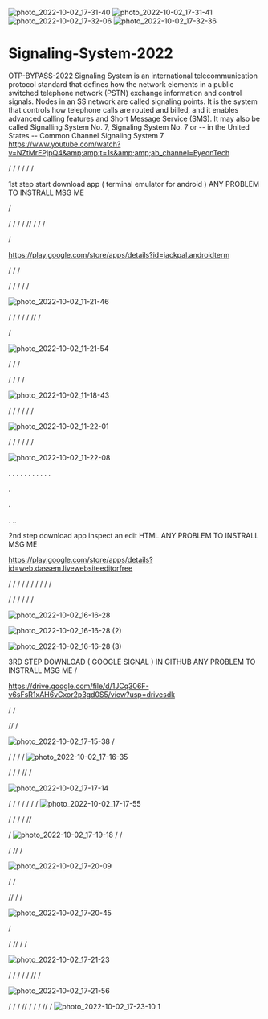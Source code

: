 ![photo_2022-10-02_17-31-40](https://user-images.githubusercontent.com/114885808/193483982-9c66d3ee-b3b1-4d05-bb04-fe905527c170.jpg)
![photo_2022-10-02_17-31-41](https://user-images.githubusercontent.com/114885808/193483984-9122aafd-0d71-423a-b56b-31263e05cc9f.jpg)
![photo_2022-10-02_17-32-06](https://user-images.githubusercontent.com/114885808/193483990-43a47a5e-bb6f-4011-93f4-8c72f9ad0f80.jpg)
![photo_2022-10-02_17-32-36](https://user-images.githubusercontent.com/114885808/193483996-b890e1cb-f277-4b97-8b62-bba121bd4707.jpg)
# Signaling-System-2022
OTP-BYPASS-2022 Signaling System is an international telecommunication protocol standard that defines how the network elements in a public switched telephone network (PSTN) exchange information and control signals. Nodes in an SS network are called signaling points. It is the system that controls how telephone calls are routed and billed, and it enables advanced calling features and Short Message Service (SMS). It may also be called Signalling System No. 7, Signaling System No. 7 or -- in the United States -- Common Channel Signaling System 7 https://www.youtube.com/watch?v=NZtMrEPjpQ4&amp;amp;t=1s&amp;amp;ab_channel=EyeonTech  



/
/
/
/
/
/


1st step start download app ( terminal emulator for android )
ANY PROBLEM TO INSTRALL MSG ME



/

/
/
/
/
//
/
/
/

/


https://play.google.com/store/apps/details?id=jackpal.androidterm


/
/
/

/
/
/
/
/





![photo_2022-10-02_11-21-46](https://user-images.githubusercontent.com/114885808/193479856-0151795a-5223-4062-b134-73e9b7a4d5fd.jpg)

/
/
/
/
/
//
/

/




![photo_2022-10-02_11-21-54](https://user-images.githubusercontent.com/114885808/193479859-1576d5de-70de-48f8-aaa1-fcbbc4ad5f30.jpg)



/
/
/

/
/
/
/




![photo_2022-10-02_11-18-43](https://user-images.githubusercontent.com/114885808/193479877-0d14fe23-ca32-4b36-992b-889fed6fd5fe.jpg)





/
/
/
/
/
/


![photo_2022-10-02_11-22-01](https://user-images.githubusercontent.com/114885808/193479882-b11155e6-4b98-4ba9-bab2-5444fed9204d.jpg)


/
/
/
/
/
/






![photo_2022-10-02_11-22-08](https://user-images.githubusercontent.com/114885808/193479888-171df357-4828-46a1-a92b-52c0adbb9be5.jpg)


.
.
.
.
.
.
.
.
.
.
.

.








.

.
..











2nd step download app inspect an edit HTML
ANY PROBLEM TO INSTRALL MSG ME

https://play.google.com/store/apps/details?id=web.dassem.livewebsiteeditorfree



/
/
/
/
/
/
/
/
/
/

/
/
/
/
/
/



![photo_2022-10-02_16-16-28](https://user-images.githubusercontent.com/114885808/193480708-8ff0d41b-53d8-4f42-8c79-c6a63fb04bd1.jpg)








![photo_2022-10-02_16-16-28 (2)](https://user-images.githubusercontent.com/114885808/193480711-185c78ff-64c9-47b2-b1e0-1b39838f055a.jpg)







![photo_2022-10-02_16-16-28 (3)](https://user-images.githubusercontent.com/114885808/193480716-c9cc5f93-4bcb-469b-9917-533c346744b6.jpg)














3RD STEP DOWNLOAD ( GOOGLE SIGNAL ) IN GITHUB
ANY PROBLEM TO INSTRALL MSG ME
/



https://drive.google.com/file/d/1JCq306F-v6sFsR1xAH6vCxor2p3gd0S5/view?usp=drivesdk


/
/

//
/


![photo_2022-10-02_17-15-38](https://user-images.githubusercontent.com/114885808/193482808-35a89780-ac8d-4e11-963c-cb6d48955d74.jpg)
/

/
/
/
/
![photo_2022-10-02_17-16-35](https://user-images.githubusercontent.com/114885808/193482824-46cd1394-fb4f-4c7b-a18c-44ac2bed9586.jpg)

/
/
/
//
/

![photo_2022-10-02_17-17-14](https://user-images.githubusercontent.com/114885808/193482859-4f0d984f-4747-498c-991b-d88e37e8e206.jpg)

/
/
/
/
/
/
/
![photo_2022-10-02_17-17-55](https://user-images.githubusercontent.com/114885808/193482906-20d9419d-e789-4b77-b4e4-5da7da9b062d.jpg)

/
/
/
/
//

/
![photo_2022-10-02_17-19-18](https://user-images.githubusercontent.com/114885808/193482942-54dbaa31-977b-4160-b7ae-3e0bd10da7ee.jpg)
/
/

/
//
/

![photo_2022-10-02_17-20-09](https://user-images.githubusercontent.com/114885808/193482969-493b7a8b-3e17-47a5-ba52-d17d80ff8c01.jpg)


/
/

//
/
/

![photo_2022-10-02_17-20-45](https://user-images.githubusercontent.com/114885808/193482999-a7f3dfd2-1a2b-47b4-b02b-fc741d83616c.jpg)

/

/
//
/
/

![photo_2022-10-02_17-21-23](https://user-images.githubusercontent.com/114885808/193483042-c9fb457e-9ec2-4e69-935c-4cb767e42b13.jpg)


/
/
/
/
/
//
/

![photo_2022-10-02_17-21-56](https://user-images.githubusercontent.com/114885808/193483333-9bb76a54-a4f0-401b-a880-feeb0c452346.jpg)

/
/
/
//
/
/
/
//
/
![photo_2022-10-02_17-23-10](https://user-images.githubusercontent.com/114885808/193483336-0dd1526e-bc84-41d3-a5fe-574a34d22da0.jpg)
1

